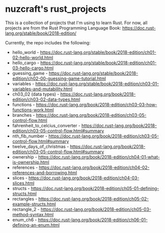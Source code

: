 # nuzcraft's rust_projects
This is a collection of projects that I'm using to learn Rust. For now, all projects are from the Rust Programming Language Book: https://doc.rust-lang.org/stable/book/2018-edition/

Currently, the repo includes the following:
* hello_world - https://doc.rust-lang.org/stable/book/2018-edition/ch01-02-hello-world.html
* hello_cargo - https://doc.rust-lang.org/stable/book/2018-edition/ch01-03-hello-cargo.html
* guessing_game - https://doc.rust-lang.org/stable/book/2018-edition/ch02-00-guessing-game-tutorial.html
* variables - https://doc.rust-lang.org/stable/book/2018-edition/ch03-01-variables-and-mutability.html
* ch03_02 (data types) - https://doc.rust-lang.org/book/2018-edition/ch03-02-data-types.html 
* functions - https://doc.rust-lang.org/book/2018-edition/ch03-03-how-functions-work.html
* branches - https://doc.rust-lang.org/book/2018-edition/ch03-05-control-flow.html
* fahrenheit_to_celcius_converter - https://doc.rust-lang.org/book/2018-edition/ch03-05-control-flow.html#summary
* nth_fib_number - https://doc.rust-lang.org/book/2018-edition/ch03-05-control-flow.html#summary
* twelve_days_of_christmas - https://doc.rust-lang.org/book/2018-edition/ch03-05-control-flow.html#summary
* ownership - https://doc.rust-lang.org/book/2018-edition/ch04-01-what-is-ownership.html
* references - https://doc.rust-lang.org/book/2018-edition/ch04-02-references-and-borrowing.html
* slices - https://doc.rust-lang.org/book/2018-edition/ch04-03-slices.html
* structs - https://doc.rust-lang.org/book/2018-edition/ch05-01-defining-structs.html
* rectangles - https://doc.rust-lang.org/book/2018-edition/ch05-02-example-structs.html
* rectangle_2 - https://doc.rust-lang.org/book/2018-edition/ch05-03-method-syntax.html
* enum_ch6 - https://doc.rust-lang.org/book/2018-edition/ch06-01-defining-an-enum.html
